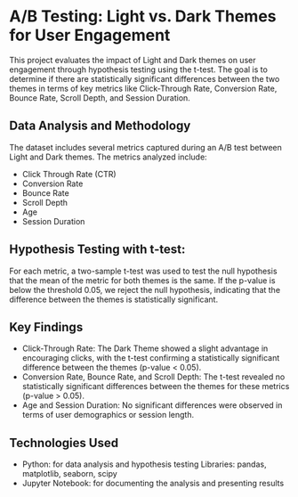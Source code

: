 # A/B Testing: Light vs. Dark Themes for User Engagement
This project evaluates the impact of Light and Dark themes on user engagement through hypothesis testing using the t-test. The goal is to determine if there are statistically significant differences between the two themes in terms of key metrics like Click-Through Rate, Conversion Rate, Bounce Rate, Scroll Depth, and Session Duration.

## Data Analysis and Methodology
The dataset includes several metrics captured during an A/B test between Light and Dark themes. The metrics analyzed include:

* Click Through Rate (CTR)
* Conversion Rate
* Bounce Rate
* Scroll Depth
* Age
* Session Duration

## Hypothesis Testing with t-test:
For each metric, a two-sample t-test was used to test the null hypothesis that the mean of the metric for both themes is the same. If the p-value is below the threshold 0.05, we reject the null hypothesis, indicating that the difference between the themes is statistically significant.

## Key Findings

* Click-Through Rate: The Dark Theme showed a slight advantage in encouraging clicks, with the t-test confirming a statistically significant difference between the themes (p-value < 0.05).
* Conversion Rate, Bounce Rate, and Scroll Depth: The t-test revealed no statistically significant differences between the themes for these metrics (p-value > 0.05).
* Age and Session Duration: No significant differences were observed in terms of user demographics or session length.

## Technologies Used
* Python: for data analysis and hypothesis testing
    Libraries: pandas, matplotlib, seaborn, scipy
* Jupyter Notebook: for documenting the analysis and presenting results

